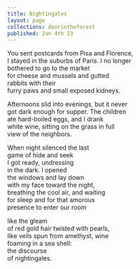 ```yaml
---
title: Nightingales
layout: page
collections: doorintheforest
published: Jan 4th 23
---
```

You sent postcards from Pisa and Florence, \
I stayed in the suburbs of Paris. I no longer \
bothered to go to the market\
for cheese and mussels and gutted\
rabbits with their\
furry paws and small exposed kidneys.

Afternoons slid into evenings, but it never \
got dark enough for supper. The children \
ate hard-boiled eggs, and I drank\
white wine, sitting on the grass in full \
view of the neighbors.

When night silenced the last \
game of hide and seek\
I got ready, undressing\
in the dark. I opened\
the windows and lay down\
with my face toward the night, \
breathing the cool air, and waiting \
for sleep and for that amorous \
presence to enter our room

like the gleam\
of red gold hair twisted with pearls, \
like veils spun from amethyst, wine \
foaming in a sea shell:\
t﻿he discourse\
of nightingales.